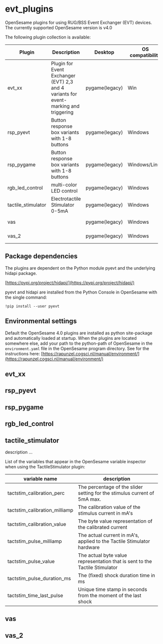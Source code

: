 # evt_plugins
OpenSesame plugins for using RUG/BSS Event Exchanger (EVT) devices.
The currently supported OpenSesame version is v4.0

The following plugin collection is available:

Plugin | Description | Desktop | OS compatibility | Status
------ | ----------- | ------- | ---------------- | ------
evt_xx | Plugin for Event Exchanger (EVT) 2,3 and 4 variants for event-marking and triggering | pygame(legacy) | Win | not validated
rsp_pyevt | Button response box variants with 1-8 buttons | pygame(legacy) | Windows | not validated
rsp_pygame | Button response box variants with 1-8 buttons | pygame(legacy) | Windows/Linux | validated
rgb_led_control | multi-color LED control | pygame(legacy) | Windows | not validated
tactile_stimulator | Electrotactile Stimulator 0-5mA | pygame(legacy) | Windows | not validated
vas | | pygame(legacy) | Windows | not validated
vas_2 | | pygame(legacy) | Windows | not validated

## Package dependencies
The plugins are dependent on the Python module pyevt and the underlying hidapi package.

[https://pypi.org/project/hidapi/](https://pypi.org/project/hidapi/)

pyevt and hidapi are installed from the Python Console in OpenSesame with the single command:

`!pip install --user pyevt`

## Environmental settings
Default the OpenSesame 4.0 plugins are installed as python site-package and automatically loaded at startup.
When the plugins are located somewhere else, add your path to the python-path of OpenSesame in the `environment.yaml` file in the OpenSesame program directory. See for the instructions here: [https://rapunzel.cogsci.nl/manual/environment/](https://rapunzel.cogsci.nl/manual/environment/) 

## evt_xx

## rsp_pyevt

## rsp_pygame

## rgb_led_control

## tactile_stimulator
description ...

List of the variables that appear in the OpenSesame variable inspector when using the TactileStimulator plugin:

variable name | description
------------- | -----------
tactstim_calibration_perc | The percentage of the slider setting for the stimulus current of 5mA max.
tactstim_calibration_milliamp | The calibration value of the stimulus current in mA's
tactstim_calibration_value | The byte value representation of the calibrated current
tactstim_pulse_milliamp | The actual current in mA's, applied to the Tactile Stimulator hardware
tactstim_pulse_value | The actual byte value representation that is sent to the Tactile Stimulator
tactstim_pulse_duration_ms | The (fixed) shock duration time in ms
tactstim_time_last_pulse | Unique time stamp in seconds from the moment of the last shock

## vas

## vas_2

